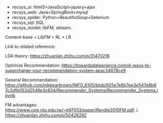 
* recsys_ui: html5+JavaScript+jquery+ajax
* recsys_web: Java+SpringBoot+mysql
* recsys_spider: Python+BeautifulSoup+Selenium
* recsys_sql: SQL
* recsys_model: libFM, sklearn. 


Content-base + LibFM + RL + LR

Link to related reference:

LDA theory: https://zhuanlan.zhihu.com/p/31470216

Optimize Recommendation: https://towardsdatascience.com/4-ways-to-supercharge-your-recommendation-system-aeac34678ce9

General Recommendation: https://github.com/nikbearbrown/INFO_6105/blob/925e7e6b7ee3e547e8b87c3dfb053d2546e3c634/Recommender_Systems/Recommender_Systems.ipynb

FM advantages: https://www.csie.ntu.edu.tw/~b97053/paper/Rendle2010FM.pdf. /. https://zhuanlan.zhihu.com/p/50426292
